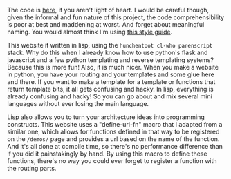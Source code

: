 

The code is [here](https://github.com/robertmaxwilliams/max-website), if you aren't light of heart.
I would be careful though, given the informal and fun nature of this project, the code comprehensibility
is poor at best and maddening at worst. And forget about meaningful naming. You would almost think I'm
using [this style guide](https://www.se.rit.edu/~tabeec/RIT_441/Resources_files/How%20To%20Write%20Unmaintainable%20Code.pdf).



This website it written in lisp, using the `hunchentoot cl-who parenscript` stack. Why do this when
I already know how to use python's flask and javascript and a few python templating and reverse
templating systems? Because this is more fun! Also, it is much nicer. When you make a website in
python, you have your routing and your templates and some glue here and there. If you want to make
a template for a template or functions that return template bits, it all gets confusing and hacky.
In lisp, everything is already confusing and hacky! So you can go about and mix several mini
languages without ever losing the main language.

Lisp also allows you to turn your architecture ideas into programming constructs. This website uses
a "define-url-fn" macro that I adapted from a similar one, which allows for functions defined
in that way to be registered on the `/demos/` page and provides a url based on the name of the
function. And it's all done at compile time, so there's no performance difference than if you did it
painstakingly by hand. By using this macro to define these functions, there's no way you could
ever forget to register a function with the routing parts.

